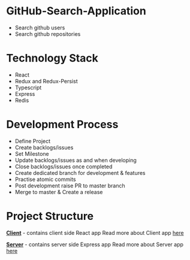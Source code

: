 # GitHub-Search-Application
- Search github users
- Search github repositories

# Technology Stack
- React
- Redux and Redux-Persist
- Typescript
- Express
- Redis

# Development Process
- Define Project
- Create backlogs/issues
- Set Milestone
- Update backlogs/issues as and when developing
- Close backlogs/issues once completed
- Create dedicated branch for development & features
- Practise atomic commits
- Post development raise PR to master branch
- Merge to master & Create a release

# Project Structure
**[Client](https://github.com/vineeth-pappu/GitHub-Search-Application/tree/develop/client)** - contains client side React app
Read more about Client app [here](https://github.com/vineeth-pappu/GitHub-Search-Application/blob/develop/client/README.md)

**[Server](https://github.com/vineeth-pappu/GitHub-Search-Application/tree/develop/server)** - contains server side Express app
Read more about Server app [here](https://github.com/vineeth-pappu/GitHub-Search-Application/blob/develop/client/README.md)
